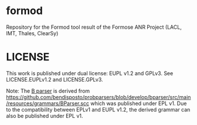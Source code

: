 # formod
Repository for the Formod tool result of the Formose ANR Project (LACL, IMT, Thales, ClearSy)

# LICENSE
This work is published under dual license: EUPL v1.2 and GPLv3. See
LICENSE.EUPLv1.2 and LICENSE.GPLv3.

Note: The [B parser](b-ta-parser/src/main/sablecc/b.sablecc) is derived from
<https://github.com/bendisposto/probparsers/blob/develop/bparser/src/main/resources/grammars/BParser.scc>
which was published under EPL v1. Due to the compatibility between EPLv1 and
EUPL v1.2, the derived grammar can also be published under EPL v1.


